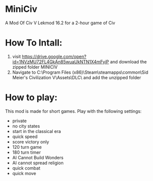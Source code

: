 # MiniCiv
A Mod Of Civ V Lekmod 16.2 for a 2-hour game of Civ

# How To Intall:
1. visit https://drive.google.com/open?id=1NVzMU72FL4GkAn85wuaUkNTN1X4mFyiP and download the zipped folder MINICIV
2. Navigate to C:\Program Files (x86)\Steam\steamapps\common\Sid Meier's Civilization V\Assets\DLC\ and add the unzipped folder

# How to play:
This mod is made for short games. Play with the following settings:
* private
* no city states
* start in the classical era
* quick speed
* score victory only
* 120 turn game 
* 180 turn timer
* AI Cannot Build Wonders
* AI cannot spread religion
* quick combat
* quick move
